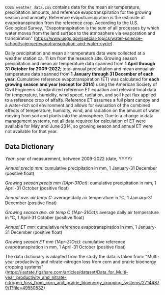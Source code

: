 `COBS weather data.csv` contains data for the mean air temperature, precipitation amounts, and reference evapotranspiration for the growing season and annually. Reference evapotranspiration is the estimate of evapotranspiration from the reference crop. According to the U.S. Geological Survey, "Evapotranspiration is the sum of all processes by which water moves from the land surface to the atmosphere via evaporation and transpiration" (https://www.usgs.gov/special-topics/water-science-school/science/evapotranspiration-and-water-cycle).

Daily precipitation and mean air temperature data were collected at a weather station ca. 11 km from the research site. Growing season precipitation and mean air temperature data spanned from **1 April through 31 October for 2009-2022**; total annual precipitation and mean annual air temperature data spanned from **1 January through 31 December of each year**. Cumulative reference evapotranspiration (ET) was calculated for **each growing season and year (except for 2014)** using the American Society of Civil Engineers standardized reference ET equation and relevant local data for temperature, humidity, wind speed, radiation, and soil heat flux applied to a reference crop of alfalfa. Reference ET assumes a full plant canopy and a water-rich soil environment and allows for evaluation of the combined effects of temperature, humidity, wind, and radiation on the amount of water moving from soil and plants into the atmosphere. Due to a change in data management systems, not all data required for calculation of ET were available for May and June 2014, so growing season and annual ET were not available for that year.

## Data Dictionary

*Year*: year of measurement, between 2009-2022 (date, YYYY)

*Annual precip mm*: cumulative precipitation in mm, 1 January-31 December (positive float)

*Growing season precip mm (1Apr-31Oct)*: cumulative precipitation in mm, 1 April-31 October (positive float)

*Annual ave. air temp C*: average daily air temperature in °C, 1 January-31 December (positive float)

*Growing season ave. air temp C (1Apr-31Oct)*: average daily air temperature in °C, 1 April-31 October (positive float)

*Annual ET mm*: cumulative reference evapotranspiration in mm, 1 January-31 December (positive float)

*Growing season ET mm (1Apr-31Oct)*: cumulative reference evapotranspiration in mm, 1 April-31 October (positive float)

The data dictionary is adapted from the study the data is taken from: "Multi-year productivity and nitrate-nitrogen loss from corn and prairie bioenergy cropping systems" (https://iastate.figshare.com/articles/dataset/Data_for_Multi-year_productivity_and_nitrate-nitrogen_loss_from_corn_and_prairie_bioenergy_cropping_systems/27144879/1?file=49550532)
